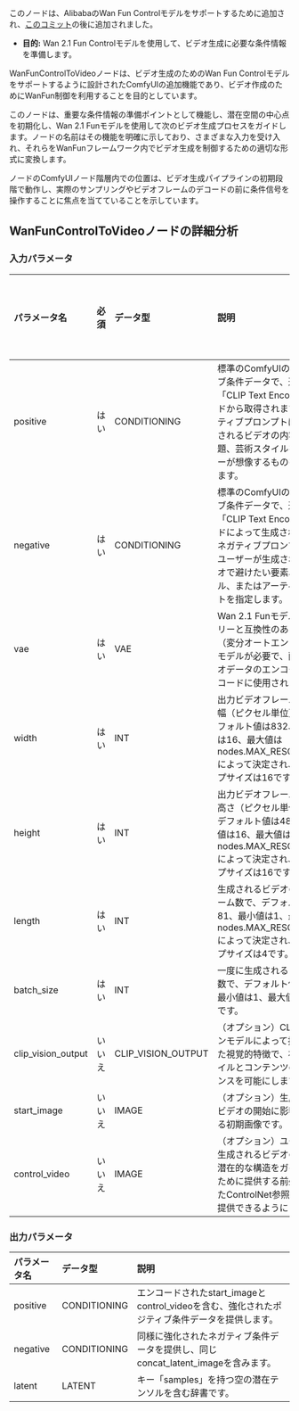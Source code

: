 このノードは、AlibabaのWan Fun Controlモデルをサポートするために追加され、[このコミット](https://github.com/comfyanonymous/ComfyUI/commit/3661c833bcc41b788a7c9f0e7bc48524f8ee5f82)の後に追加されました。

- **目的:** Wan 2.1 Fun Controlモデルを使用して、ビデオ生成に必要な条件情報を準備します。

WanFunControlToVideoノードは、ビデオ生成のためのWan Fun Controlモデルをサポートするように設計されたComfyUIの追加機能であり、ビデオ作成のためにWanFun制御を利用することを目的としています。

このノードは、重要な条件情報の準備ポイントとして機能し、潜在空間の中心点を初期化し、Wan 2.1 Funモデルを使用して次のビデオ生成プロセスをガイドします。ノードの名前はその機能を明確に示しており、さまざまな入力を受け入れ、それらをWanFunフレームワーク内でビデオ生成を制御するための適切な形式に変換します。

ノードのComfyUIノード階層内での位置は、ビデオ生成パイプラインの初期段階で動作し、実際のサンプリングやビデオフレームのデコードの前に条件信号を操作することに焦点を当てていることを示しています。

## WanFunControlToVideoノードの詳細分析

### 入力パラメータ

| パラメータ名      | 必須 | データ型           | 説明                                                  | デフォルト値 |
|:-------------------|:---------|:-------------------|:-------------------------------------------------------------|:-------------|
| positive           | はい      | CONDITIONING       | 標準のComfyUIのポジティブ条件データで、通常は「CLIP Text Encode」ノードから取得されます。ポジティブプロンプトは、生成されるビデオの内容、主題、芸術スタイルをユーザーが想像するものを説明します。 | N/A  |
| negative           | はい      | CONDITIONING       | 標準のComfyUIのネガティブ条件データで、通常は「CLIP Text Encode」ノードによって生成されます。ネガティブプロンプトは、ユーザーが生成されるビデオで避けたい要素、スタイル、またはアーティファクトを指定します。 | N/A  |
| vae                | はい      | VAE                | Wan 2.1 Funモデルファミリーと互換性のあるVAE（変分オートエンコーダ）モデルが必要で、画像/ビデオデータのエンコードとデコードに使用されます。 | N/A  |
| width              | はい      | INT                | 出力ビデオフレームの希望幅（ピクセル単位）で、デフォルト値は832、最小値は16、最大値はnodes.MAX_RESOLUTIONによって決定され、ステップサイズは16です。 | 832  |
| height             | はい      | INT                | 出力ビデオフレームの希望高さ（ピクセル単位）で、デフォルト値は480、最小値は16、最大値はnodes.MAX_RESOLUTIONによって決定され、ステップサイズは16です。 | 480  |
| length             | はい      | INT                | 生成されるビデオの総フレーム数で、デフォルト値は81、最小値は1、最大値はnodes.MAX_RESOLUTIONによって決定され、ステップサイズは4です。 | 81   |
| batch_size         | はい      | INT                | 一度に生成されるビデオの数で、デフォルト値は1、最小値は1、最大値は4096です。 | 1    |
| clip_vision_output | いいえ       | CLIP_VISION_OUTPUT | （オプション）CLIPビジョンモデルによって抽出された視覚的特徴で、視覚スタイルとコンテンツのガイダンスを可能にします。 | なし |
| start_image        | いいえ       | IMAGE              | （オプション）生成されるビデオの開始に影響を与える初期画像です。 | なし |
| control_video      | いいえ       | IMAGE              | （オプション）ユーザーが生成されるビデオの動きと潜在的な構造をガイドするために提供する前処理されたControlNet参照ビデオを提供できるようにします。 | なし |

### 出力パラメータ

| パラメータ名      | データ型           | 説明                                                  |
|:-------------------|:-------------------|:-------------------------------------------------------------|
| positive           | CONDITIONING       | エンコードされたstart_imageとcontrol_videoを含む、強化されたポジティブ条件データを提供します。 |
| negative           | CONDITIONING       | 同様に強化されたネガティブ条件データを提供し、同じconcat_latent_imageを含みます。 |
| latent             | LATENT             | キー「samples」を持つ空の潜在テンソルを含む辞書です。 |

